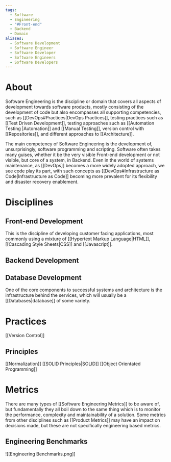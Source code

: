 ```yaml
---
tags:
  - Software
  - Engineering
  - "#Front-end"
  - Backend
  - Domain
aliases:
  - Software Development
  - Software Engineer
  - Software Developer
  - Software Engineers
  - Software Developers
---
```

# About
Software Engineering is the discipline or domain that covers all aspects of development towards software products, mostly consisting of the development of code but also encompasses all supporting competencies, such as [[DevOps#Practices|DevOps Practices]], testing practices such as [[Test Driven Development]], testing approaches such as [[Automation Testing |Automation]] and [[Manual Testing]], version control with [[Repositories]], and different approaches to [[Architecture]].

The main competency of Software Engineering is the development of, unsurprisingly, software programming and scripting. Software often takes many guises, whether it be the very visible Front-end development or not visible, but core of a system, in Backend. Even in the world of systems maintenance, as [[DevOps]] becomes a more widely adopted approach, we see code play its part, with such concepts as [[DevOps#Infrastructure as Code|Infrastructure as Code]] becoming more prevalent for its flexibility and disaster recovery enablement.
# Disciplines
## Front-end Development
This is the discipline of developing customer facing applications, most commonly using a mixture of [[Hypertext Markup Language|HTML]], [[Cascading Style Sheets|CSS]] and [[Javascript]].
## Backend Development
## Database Development
One of the core components to successful systems and architecture is the infrastructure behind the services, which will usually be a [[Databases|database]] of some variety.
# Practices
[[Version Control]]
## Principles
[[Normalization]]
[[SOLID Principles|SOLID]]
[[Object Orientated Programming]]
# Metrics
There are many types of [[Software Engineering Metrics]] to be aware of, but fundamentally they all boil down to the same thing which is to monitor the performance, complexity and maintainability of a solution. Some metrics from other disciplines such as [[Product Metrics]] may have an impact on decisions made, but these are not specifically engineering based metrics.
## Engineering Benchmarks
![[Engineering Benchmarks.png]]